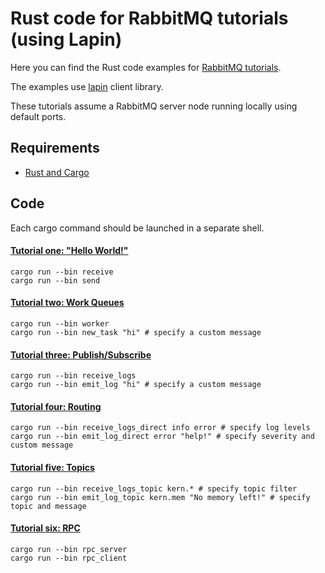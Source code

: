 # Rust code for RabbitMQ tutorials (using Lapin)

Here you can find the Rust code examples for [RabbitMQ
tutorials](https://www.rabbitmq.com/getstarted.html).

The examples use [lapin](https://github.com/CleverCloud/lapin) client library.

These tutorials assume a RabbitMQ server node running locally using default ports.

## Requirements

* [Rust and Cargo](https://www.rust-lang.org/tools/install)

## Code
Each cargo command should be launched in a separate shell.

#### [Tutorial one: "Hello World!"](https://www.rabbitmq.com/tutorials/tutorial-one-python.html)

    cargo run --bin receive
    cargo run --bin send

#### [Tutorial two: Work Queues](https://www.rabbitmq.com/tutorials/tutorial-two-python.html)

    cargo run --bin worker
    cargo run --bin new_task "hi" # specify a custom message

#### [Tutorial three: Publish/Subscribe](https://www.rabbitmq.com/tutorials/tutorial-three-python.html)

    cargo run --bin receive_logs
    cargo run --bin emit_log "hi" # specify a custom message

#### [Tutorial four: Routing](https://www.rabbitmq.com/tutorials/tutorial-four-python.html)

    cargo run --bin receive_logs_direct info error # specify log levels
    cargo run --bin emit_log_direct error "help!" # specify severity and custom message

#### [Tutorial five: Topics](https://www.rabbitmq.com/tutorials/tutorial-five-python.html)

    cargo run --bin receive_logs_topic kern.* # specify topic filter
    cargo run --bin emit_log_topic kern.mem "No memory left!" # specify topic and message

#### [Tutorial six: RPC](https://www.rabbitmq.com/tutorials/tutorial-six-python.html)

    cargo run --bin rpc_server
    cargo run --bin rpc_client
